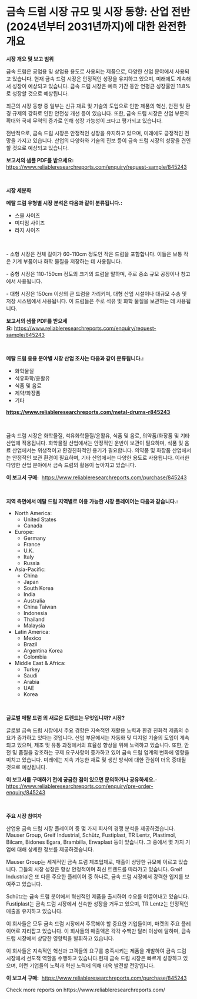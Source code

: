 <p><h1>금속 드럼 시장 규모 및 시장 동향: 산업 전반(2024년부터 2031년까지)에 대한 완전한 개요</h1></p><p><strong>시장 개요 및 보고 범위</strong></p>
<p><p>금속 드럼은 공업용 및 상업용 용도로 사용되는 제품으로, 다양한 산업 분야에서 사용되고 있습니다. 현재 금속 드럼 시장은 안정적인 성장을 유지하고 있으며, 미래에도 계속해서 성장이 예상되고 있습니다. 금속 드럼 시장은 예측 기간 동안 연평균 성장률인 11.8%로 성장할 것으로 예상됩니다.</p><p>최근의 시장 동향 중 일부는 신규 재료 및 기술의 도입으로 인한 제품의 혁신, 안전 및 환경 규제의 강화로 인한 안전성 개선 등이 있습니다. 또한, 금속 드럼 시장은 산업 부문의 확대와 국제 무역의 증가로 인해 성장 가능성이 크다고 평가되고 있습니다.</p><p>전반적으로, 금속 드럼 시장은 안정적인 성장을 유지하고 있으며, 미래에도 긍정적인 전망을 가지고 있습니다. 산업의 다양화와 기술의 진보 등이 금속 드럼 시장의 성장을 견인할 것으로 예상되고 있습니다.</p></p>
<p><strong>보고서의 샘플 PDF를 받으세요:</strong> <a href="https://www.reliableresearchreports.com/enquiry/request-sample/845243">https://www.reliableresearchreports.com/enquiry/request-sample/845243</a></p>
<p>&nbsp;</p>
<p><strong>시장 세분화</strong></p>
<p><strong>메탈 드럼 유형별 시장 분석은 다음과 같이 분류됩니다.:</strong></p>
<p><ul><li>스몰 사이즈</li><li>미디엄 사이즈</li><li>라지 사이즈</li></ul></p>
<p>&nbsp;</p>
<p><p>- 소형 시장은 전체 길이가 60-110cm 정도인 작은 드럼을 포함합니다. 이들은 보통 작은 기계 부품이나 화학 물질을 저장하는 데 사용됩니다. </p><p>- 중형 시장은 110-150cm 정도의 크기의 드럼을 말하며, 주로 중소 규모 공장이나 창고에서 사용됩니다.</p><p>- 대형 시장은 150cm 이상의 큰 드럼을 가리키며, 대형 산업 시설이나 대규모 수송 및 저장 시스템에서 사용됩니다. 이 드럼들은 주로 석유 및 화학 물질을 보관하는 데 사용됩니다.</p></p>
<p><strong>보고서의 샘플 PDF를 받으세요:</strong>&nbsp;<a href="https://www.reliableresearchreports.com/enquiry/request-sample/845243">https://www.reliableresearchreports.com/enquiry/request-sample/845243</a></p>
<p>&nbsp;</p>
<p><strong> 메탈 드럼 응용 분야별 시장 산업 조사는 다음과 같이 분류됩니다.:</strong></p>
<p><ul><li>화학물질</li><li>석유화학/윤활유</li><li>식품 및 음료</li><li>제약/화장품</li><li>기타</li></ul></p>
<p><strong><a href="https://www.reliableresearchreports.com/metal-drums-r845243">https://www.reliableresearchreports.com/metal-drums-r845243</a></strong></p>
<p>&nbsp;</p>
<p><p>금속 드럼 시장은 화학물질, 석유화학물질/윤활유, 식품 및 음료, 의약품/화장품 및 기타 산업에 적용됩니다. 화학물질 산업에서는 안정적인 운반이 보관이 필요하며, 식품 및 음료 산업에서는 위생적이고 환경친화적인 용기가 필요합니다. 의약품 및 화장품 산업에서는 안정적인 보관 환경이 필요하며, 기타 산업에서는 다양한 용도로 사용됩니다. 이러한 다양한 산업 분야에서 금속 드럼의 활용이 높아지고 있습니다.</p></p>
<p><strong>이 보고서 구매:</strong>&nbsp; <a href="https://www.reliableresearchreports.com/purchase/845243">https://www.reliableresearchreports.com/purchase/845243</a></p>
<p>&nbsp;</p>
<p><strong>지역 측면에서 메탈 드럼 지역별로 이용 가능한 시장 플레이어는 다음과 같습니다.:</strong></p>
<p><ul>
    <li>
        North America:
        <ul>
            <li>United States</li>
            <li>Canada</li>
        </ul>
    </li>
    <li>
        Europe:
        <ul>
            <li>Germany</li>
            <li>France</li>
            <li>U.K.</li>
            <li>Italy</li>
            <li>Russia</li>
        </ul>
    </li>
    <li>
        Asia-Pacific:
        <ul>
            <li>China</li>
            <li>Japan</li>
            <li>South Korea</li>
            <li>India</li>
            <li>Australia</li>
            <li>China Taiwan</li>
            <li>Indonesia</li>
            <li>Thailand</li>
            <li>Malaysia</li>
        </ul>
    </li>
    <li>
        Latin America:
        <ul>
            <li>Mexico</li>
            <li>Brazil</li>
            <li>Argentina Korea</li>
            <li>Colombia</li>
        </ul>
    </li>
    <li>
        Middle East & Africa:
        <ul>
            <li>Turkey</li>
            <li>Saudi</li>
            <li>Arabia</li>
            <li>UAE</li>
            <li>Korea</li>
        </ul>
    </li>
    </ul></p>
<p>&nbsp;</p>
<p><strong>글로벌 메탈 드럼 의 새로운 트렌드는 무엇입니까? 시장?</strong></p>
<p><p>글로벌 금속 드럼 시장에서 주요 경향은 지속적인 재활용 노력과 환경 친화적 제품의 수요가 증가하고 있다는 것입니다. 산업 부문에서는 자동화 및 디지털 기술의 도입이 계속되고 있으며, 제조 및 유통 과정에서의 효율성 향상을 위해 노력하고 있습니다. 또한, 안전 및 품질을 강조하는 규제 요구사항이 증가하고 있어 금속 드럼 업계의 변화에 영향을 미치고 있습니다. 미래에는 지속 가능한 재료 및 생산 방식에 대한 관심이 더욱 증대될 것으로 예상됩니다.</p></p>
<p><strong>이 보고서를 구매하기 전에 궁금한 점이 있으면 문의하거나 공유하세요.</strong>- <a href="https://www.reliableresearchreports.com/enquiry/pre-order-enquiry/845243">https://www.reliableresearchreports.com/enquiry/pre-order-enquiry/845243</a></p>
<p>&nbsp;</p>
<p><strong>주요 시장 참여자</strong></p>
<p><p>산업용 금속 드럼 시장 플레이어 중 몇 가지 회사의 경쟁 분석을 제공하겠습니다. Mauser Group, Greif Industrial, Schütz, Fustiplast, TR Lentz, Plastimol, Bilcam, Bidones Egara, Brambilla, Envaplast 등이 있습니다. 그 중에서 몇 가지 기업에 대해 상세한 정보를 제공하겠습니다. </p><p>Mauser Group는 세계적인 금속 드럼 제조업체로, 매출이 상당한 규모에 이르고 있습니다. 그들의 시장 성장은 항상 안정적이며 최신 트렌드를 따라가고 있습니다. Greif Industrial은 또 다른 주요한 플레이어 중 하나로, 금속 드럼 시장에서 강력한 입지를 보여주고 있습니다. </p><p>Schütz는 금속 드럼 분야에서 혁신적인 제품을 출시하여 수요를 이끌어내고 있습니다. Fustiplast는 금속 드럼 시장에서 신속한 성장을 거두고 있으며, TR Lentz는 안정적인 매출을 유지하고 있습니다. </p><p>이 회사들은 모두 금속 드럼 시장에서 주목해야 할 중요한 기업들이며, 마켓의 주요 플레이어로 자리잡고 있습니다. 이 회사들의 매출액은 각각 수백만 달러 이상에 달하며, 금속 드럼 시장에서 상당한 영향력을 발휘하고 있습니다. </p><p>이 회사들은 지속적인 혁신과 고객들의 요구를 충족시키는 제품을 개발하여 금속 드럼 시장에서 선도적 역할을 수행하고 있습니다.현재 금속 드럼 시장은 빠르게 성장하고 있으며, 이런 기업들의 노력과 혁신 노력에 의해 더욱 발전할 전망입니다.</p></p>
<p><strong>이 보고서 구매:</strong>&nbsp;&nbsp;<a href="https://www.reliableresearchreports.com/purchase/845243">https://www.reliableresearchreports.com/purchase/845243</a></p>
<p>Check more reports on https://www.reliableresearchreports.com/</p>